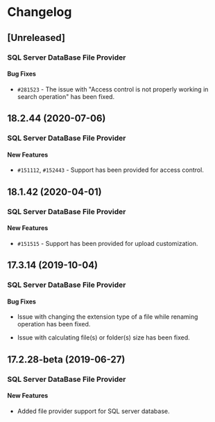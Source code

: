 # Changelog

## [Unreleased]

### SQL Server DataBase File Provider

#### Bug Fixes

- `#281523` - The issue with "Access control is not properly working in search operation" has been fixed.

## 18.2.44 (2020-07-06)

### SQL Server DataBase File Provider

#### New Features

- `#151112`, `#152443` - Support has been provided for access control.

## 18.1.42 (2020-04-01)

### SQL Server DataBase File Provider

#### New Features

- `#151515` - Support has been provided for upload customization.

## 17.3.14 (2019-10-04)

### SQL Server DataBase File Provider

#### Bug Fixes

- Issue with changing the extension type of a file while renaming operation has been fixed.

- Issue with calculating file(s) or folder(s) size has been fixed.

## 17.2.28-beta (2019-06-27)

### SQL Server DataBase File Provider

#### New Features

- Added file provider support for SQL server database.
